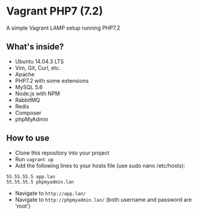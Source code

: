 # Vagrant PHP7 (7.2)

A simple Vagrant LAMP setup running PHP7.2

## What's inside?

- Ubuntu 14.04.3 LTS 
- Vim, Git, Curl, etc.
- Apache
- PHP7.2 with some extensions
- MySQL 5.6
- Node.js with NPM
- RabbitMQ
- Redis
- Composer
- phpMyAdmin

## How to use

- Clone this repository into your project
- Run ``vagrant up``
- Add the following lines to your hosts file (use sudo nano /etc/hosts): 

````
55.55.55.5 app.lan
55.55.55.5 phpmyadmin.lan

````
- Navigate to ``http://app.lan/``
- Navigate to ``http://phpmyadmin.lan/`` (both username and password are 'root')